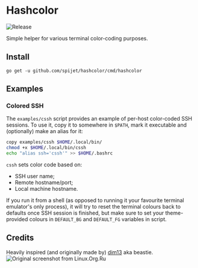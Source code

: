 # Hashcolor
![Release](https://github.com/spijet/hashcolor/workflows/Release/badge.svg)

Simple helper for various terminal color-coding purposes.

## Install

	go get -u github.com/spijet/hashcolor/cmd/hashcolor
	
## Examples
### Colored SSH
The `examples/cssh` script provides an example of per-host color-coded SSH sessions. To use it, copy it to somewhere in `$PATH`, mark it executable and (optionally) make an alias for it:

``` sh
copy examples/cssh $HOME/.local/bin/
chmod +x $HOME/.local/bin/cssh
echo "alias ssh='cssh'" >> $HOME/.bashrc
```

`cssh` sets color code based on:
* SSH user name;
* Remote hostname/port;
* Local machine hostname.

If you run it from a shell (as opposed to running it your favourite terminal emulator's only process), it will try to reset the terminal colours back to defaults once SSH session is finished, but make sure to set your theme-provided colours in `DEFAULT_BG` and `DEFAULT_FG` variables in script.

## Credits
Heavily inspired (and originally made by) [dim13](https://github.com/dim13/hashcolor) aka beastie.
![Original screenshot from Linux.Org.Ru](https://www.linux.org.ru/images/16381/original.png)
